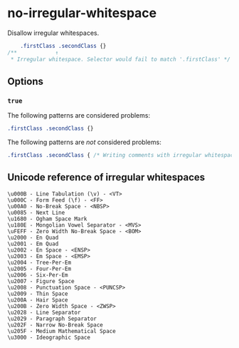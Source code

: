 # no-irregular-whitespace

Disallow irregular whitespaces.

<!-- prettier-ignore -->
```css
    .firstClass .secondClass {}
/**            ↑
 * Irregular whitespace. Selector would fail to match '.firstClass' */
```

## Options

### `true`

The following patterns are considered problems:

<!-- prettier-ignore -->
```css
.firstClass .secondClass {}
```

The following patterns are _not_ considered problems:

<!-- prettier-ignore -->
```css
.firstClass .secondClass { /* Writing comments with irregular whitespaces */ }
```

## Unicode reference of irregular whitespaces

```
\u000B - Line Tabulation (\v) - <VT>
\u000C - Form Feed (\f) - <FF>
\u00A0 - No-Break Space - <NBSP>
\u0085 - Next Line
\u1680 - Ogham Space Mark
\u180E - Mongolian Vowel Separator - <MVS>
\uFEFF - Zero Width No-Break Space - <BOM>
\u2000 - En Quad
\u2001 - Em Quad
\u2002 - En Space - <ENSP>
\u2003 - Em Space - <EMSP>
\u2004 - Tree-Per-Em
\u2005 - Four-Per-Em
\u2006 - Six-Per-Em
\u2007 - Figure Space
\u2008 - Punctuation Space - <PUNCSP>
\u2009 - Thin Space
\u200A - Hair Space
\u200B - Zero Width Space - <ZWSP>
\u2028 - Line Separator
\u2029 - Paragraph Separator
\u202F - Narrow No-Break Space
\u205F - Medium Mathematical Space
\u3000 - Ideographic Space
```
